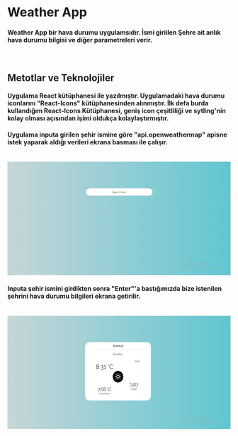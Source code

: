 # Weather App

#### Weather App bir hava durumu uygulamsıdır. İsmi giriilen Şehre ait anlık hava durumu bilgisi ve diğer parametreleri verir.
<br/>

## Metotlar ve Teknolojiler

#### Uygulama React kütüphanesi ile yazılmıştır. Uygulamadaki hava durumu iconlarını "React-Icons" kütüphanesinden alınmıştır. İlk defa burda kullandığım React-Icons Kütüphanesi, geniş icon çeşitliliği ve sytling'nin kolay olması açısından işimi oldukça kolaylaştırmıştır.
#### Uygulama inputa girilen şehir ismine göre "api.openweathermap" apisne istek yaparak aldığı verileri ekrana basması ile çalışır.
<br/>

<img src="./readmeImg/WeatherApp1.png" height="256"/>
<br/> 

#### Inputa şehir ismini girdikten sonra "Enter"'a bastığımızda bize istenilen şehrini hava durumu bilgileri ekrana getirilir.
<br/>
<img src="./readmeImg/WeatherApp2.png" height="256"/>